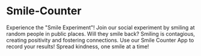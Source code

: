 # Smile-Counter
Experience the "Smile Experiment"! Join our social experiment by smiling at random people in public places. Will they smile back? Smiling is contagious, creating positivity and fostering connections. Use our Smile Counter App to record your results! Spread kindness, one smile at a time!
